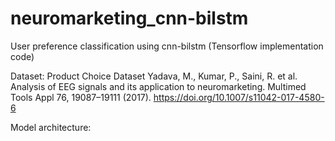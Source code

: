 # neuromarketing_cnn-bilstm
User preference classification using cnn-bilstm (Tensorflow implementation code)

Dataset: Product Choice Dataset
Yadava, M., Kumar, P., Saini, R. et al. Analysis of EEG signals and its application to neuromarketing. Multimed Tools Appl 76, 19087–19111 (2017). https://doi.org/10.1007/s11042-017-4580-6

Model architecture:
